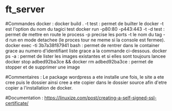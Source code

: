 # ft_server

#Commandes docker :
docker build . -t test : permet de builter le docker -t est l'option du nom du tagici test
docker run -p80:80 -p443:443 -t -d test : permet de mettre en route le process -p precise les ports -t le nom du tag -d run en mode detachee (le proces tour ne meme si la console est fermee).
docker exec -ti 3b7a38f87941 bash : permet de rentrer dans le container grace au numero d'identifiant liste grace a la commande ci-dessous.
docker ps -a : permet de lister les images existantes et si elles sont toujours lancee 
docker stop adbed92ba3ce  && docker rm adbed92ba3ce : permet de stopper et de supprimer une image

#Commentaires :
Le package wordpress a ete installe une fois, le site a ete cree puis le dossier ainsi cree a ete copier dans le dossier source afin d'etre copier a l'installation de docker.

#Documentation :
https://linuxize.com/post/creating-a-self-signed-ssl-certificate/
